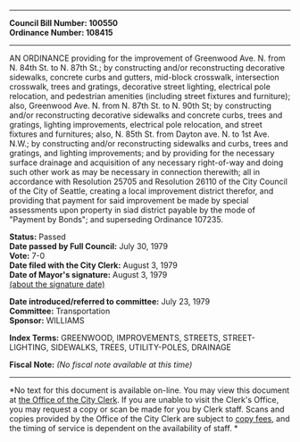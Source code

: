 * * * * *  
  
**Council Bill Number: [](#h0)[](#h2)100550**   
**Ordinance Number: 108415**  
  
* * * * *  
  
AN ORDINANCE providing for the improvement of Greenwood Ave. N. from N. 84th St. to N. 87th St.; by constructing and/or reconstructing decorative sidewalks, concrete curbs and gutters, mid-block crosswalk, intersection crosswalk, trees and gratings, decorative street lighting, electrical pole relocation, and pedestrian amenities (including street fixtures and furniture); also, Greenwood Ave. N. from N. 87th St. to N. 90th St; by constructing and/or reconstructing decorative sidewalks and concrete curbs, trees and gratings, lighting improvements, electrical pole relocation, and street fixtures and furnitures; also, N. 85th St. from Dayton ave. N. to 1st Ave. N.W.; by constructing and/or reconstructing sidewalks and curbs, trees and gratings, and lighting improvements; and by providing for the necessary surface drainage and acquisition of any necessary right-of-way and doing such other work as may be necessary in connection therewith; all in accordance with Resolution 25705 and Resolution 26110 of the City Council of the City of Seattle, creating a local improvement district therefor, and providing that payment for said improvement be made by special assessments upon property in siad district payable by the mode of "Payment by Bonds"; and superseding Ordinance 107235.  
  
**Status:** Passed   
**Date passed by Full Council:** July 30, 1979   
**Vote:** 7-0   
**Date filed with the City Clerk:** August 3, 1979   
**Date of Mayor's signature:** August 3, 1979   
[(about the signature date)](/~public/approvaldate.htm)   
  
  
**Date introduced/referred to committee:** July 23, 1979   
**Committee:** Transportation   
**Sponsor:** WILLIAMS   
  
**Index Terms:** GREENWOOD, IMPROVEMENTS, STREETS, STREET-LIGHTING, SIDEWALKS, TREES, UTILITY-POLES, DRAINAGE  
  
**Fiscal Note:** *(No fiscal note available at this time)*  
  
* * * * *  
  
*No text for this document is available on-line. You may view this document at [the Office of the City Clerk](http://www.seattle.gov/leg/clerk/contactUs.htm). If you are unable to visit the Clerk's Office, you may request a copy or scan be made for you by Clerk staff. Scans and copies provided by the Office of the City Clerk are subject to [copy fees](http://clerk.seattle.gov/~public/clerkfees.htm), and the timing of service is dependent on the availability of staff. *  
  
  
